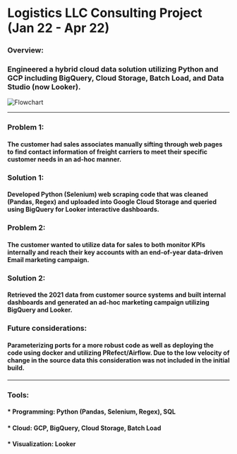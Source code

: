 # Logistics LLC Consulting Project (Jan 22 - Apr 22)
### Overview:   
### Engineered a hybrid cloud data solution utilizing Python and GCP including BigQuery, Cloud Storage, Batch Load, and Data Studio (now Looker).
![Flowchart](https://github.com/TylerJSimpson/consulting_project_logistics_2022/blob/main/Flowchart_LogisticsProject.jpg)
___
### Problem 1:  
#### The customer had sales associates manually sifting through web pages to find contact information of freight carriers to meet their specific customer needs in an ad-hoc manner.
### Solution 1:  
#### Developed Python (Selenium) web scraping code that was cleaned (Pandas, Regex) and uploaded into Google Cloud Storage and queried using BigQuery for Looker interactive dashboards.
### Problem 2:  
#### The customer wanted to utilize data for sales to both monitor KPIs internally and reach their key accounts with an end-of-year data-driven Email marketing campaign.
### Solution 2:  
#### Retrieved the 2021 data from customer source systems and built internal dashboards and generated an ad-hoc marketing campaign utilizing BigQuery and Looker.
### Future considerations:  
#### Parameterizing ports for a more robust code as well as deploying the code using docker and utilizing PRefect/Airflow. Due to the low velocity of change in the source data this consideration was not included in the initial build.
___
### Tools:
#### * Programming: Python (Pandas, Selenium, Regex), SQL
#### * Cloud: GCP, BigQuery, Cloud Storage, Batch Load
#### * Visualization: Looker

